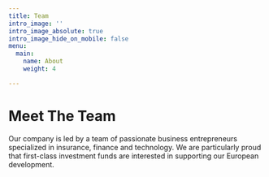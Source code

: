 ```yaml
---
title: Team
intro_image: ''
intro_image_absolute: true
intro_image_hide_on_mobile: false
menu:
  main:
    name: About
    weight: 4

---
```

# Meet The Team
Our company is led by a team of passionate business entrepreneurs specialized in insurance, finance and technology. We are particularly proud that first-class investment funds are interested in supporting our European development.

